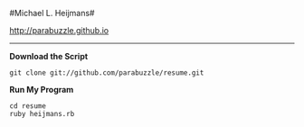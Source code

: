 #Michael L. Heijmans#

http://parabuzzle.github.io

---

**Download the Script**
```
git clone git://github.com/parabuzzle/resume.git
```

**Run My Program**
```
cd resume
ruby heijmans.rb
```
